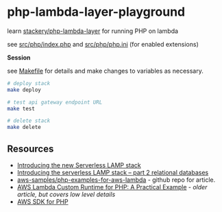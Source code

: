 # php-lambda-layer-playground

learn [stackery/php-lambda-layer](https://github.com/stackery/php-lambda-layer) for running PHP on lambda

see [src/php/index.php](src/php/index.php) and [src/php/php.ini](src/php/php.ini) (for enabled extensions)

**Session**

see [Makefile](Makefile) for details and make changes to variables as necessary.

```sh
# deploy stack
make deploy

# test api gateway endpoint URL
make test

# delete stack
make delete

```

## Resources

* [Introducing the new Serverless LAMP stack](https://aws.amazon.com/blogs/compute/introducing-the-new-serverless-lamp-stack/)
* [Introducing the serverless LAMP stack – part 2 relational databases](https://aws.amazon.com/blogs/compute/introducing-the-serverless-lamp-stack-part-2-relational-databases/)
* [aws-samples/php-examples-for-aws-lambda](https://github.com/aws-samples/php-examples-for-aws-lambda) - github repo for article.
* [AWS Lambda Custom Runtime for PHP: A Practical Example](https://aws.amazon.com/blogs/apn/aws-lambda-custom-runtime-for-php-a-practical-example/) - *older article, but covers low level details*
* [AWS SDK for PHP](https://aws.amazon.com/sdk-for-php/)
